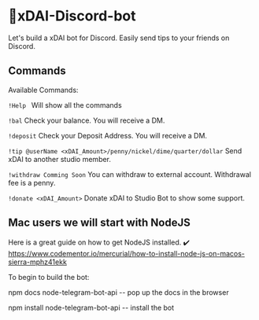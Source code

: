 # 🤖xDAI-Discord-bot
Let's build a xDAI bot for Discord. Easily send tips to your friends on Discord.




## Commands
Available Commands:

`!Help `
Will show all the commands

`!bal`
Check your balance. You will receive a DM.

`!deposit`
Check your Deposit Address. You will receive a DM.

`!tip @userName <xDAI_Amount>/penny/nickel/dime/quarter/dollar`
Send xDAI to another studio member.

`!withdraw Comming Soon`
You can withdraw to external account. Withdrawal fee is a penny.

`!donate <xDAI_Amount>`
Donate xDAI to Studio Bot to show some support.




## Mac users we will start with NodeJS

Here is a great guide on how to get NodeJS installed.
✔️ https://www.codementor.io/mercurial/how-to-install-node-js-on-macos-sierra-mphz41ekk

To begin to build the bot:

npm docs node-telegram-bot-api -- pop up the docs in the browser

npm install node-telegram-bot-api -- install the bot
